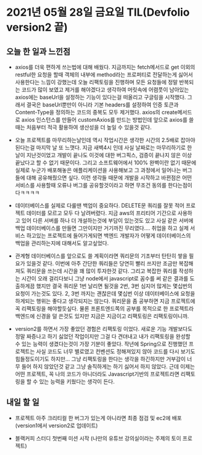# 2021년 05월 28일 금요일 TIL(Devfolio version2 끝)

## 오늘 한 일과 느낀점
- axios를 더욱 편하게 쓰는법에 대해 배웠다. 지금까지는 fetch메서드로 get 이외의 restful한 요청을 할때 객체의 내부에 method라는 프로퍼티로 전달하는게 싫어서 사용한다는 느낌이 강했는데 오늘 리팩토링을 진행하며 모든 요청들에 정말 반복되는 코드가 많이 보였고 제거를 해야겠다고 생각하여 머릿속에 어렴풋이 남아있는 axios에는 baseUrl을 설정하는 기능이 있다는걸 떠올리고 구글링을 시작했다. 그래서 결국은 baseUrl뿐만이 아니라 기본 headers를 설정하여 인증 토큰과 Content-Type을 정의하는 코드의 중복도 모두 제거했다. axios의 create메서드로 axios 인스턴스를 만들어 customAxios를 만드는 방법인데 앞으로 axios를 쓸때는 처음부터 적극 활용하여 생산성을 더 높일 수 있을것 같다.

- 오늘 프로젝트를 마무리하는날인데 역시 작업시간은 생각한 시간의 2.5배로 잡아야된다는걸 마지막 날 또 느꼇다. 지금 새벽4시 인데 사실 날짜로는 마무리하기로 한 날이 지난것이었고 개발이 끝나도 이것에 대한 버그픽스, 검증이 끝나지 않은 이상 끝났다고 할 수 없기 때문이다. 그리고 소프트웨어에서 100% 완벽이란 없기 때문에 실제로 누군가 배포해놓은 애플리케이션을 사용해보고 그 과정에서 일어나는 버그들에 대해 공유해줬으면 싶다. 이런 생각들 때문에 개발을 시작하고 바뀐점은 어떤 서비스를 사용할때 오류나 버그를 공유할것이라고 하면 무조건 동의를 한다는점이다ㅋㅋㅋㅋ

- 데이터베이스를 실제로 다룰땐 백업이 중요하다. DELETE문 쿼리를 잘못 적어 프로젝트 데이터를 모르고 모두 다 날려버렸다. 지금 aws의 프리티어 기간으로 사용하고 있어 다른 서버를 하나 더 개설하는것에 부담이 있는것도 있고 사실 같은 서버에 백업 데이터베이스를 만들면 그만이지만 거기까진 무리였다.... 취업을 하고 실제 서비스 하고있는 프로젝트에 들어가게되면 백엔드 개발자가 어떻게 데이터베이스의 백업을 관리하는지에 대해서도 알고싶었다.

- 관계형 데이터베이스를 앞으로도 쓸 계획이라면 쿼리문의 기초부터 탄탄히 쌓을 필요가 있을것 같다. 이번에 아주 간단한 쿼리들은 당연히 빨리 쓰지만 조금만 복잡해져도 쿼리문을 쓰는데 시간을 꽤 많이 투자한것 같다. 그리고 복잡한 쿼리를 작성하는 시간이 오래 걸리다보니 그냥 node에서 javascript로 꼼수를 써 같은 결과를 도출하게끔 했지만 결국 쿼리문 1번 날리면 될것을 2번, 3번 심지어 많게는 몇십번의 요청이 가는것도 있다. 2, 3번 까지는 괜찮은데 몇십번 이상 데이터베이스에 요청을 하게되는 행위는 좋다고 생각되지는 않는다. 쿼리문을 좀 공부하면 지금 프로젝트에 꼭 리팩토링을 해야할듯싶다. 물론 프론트엔드쪽의 공부를 목적으로 한 프로젝트라 백엔드에 신경을 덜 쓴것도 있지만 지금은 지금이고 리팩토링은 리팩토링이니까.

- version2를 하면서 가장 좋았던 경험은 리팩토링 이었다. 새로운 기능 개발보다도 정말 짜증나고 하기 싫었던 작업이지만 그걸 다 견뎌내고 내가 리팩토링을 완성할 수 있는 능력이 생겼다는것이 가장 기분이 좋았다. 작년에 Spring으로 진행했던 프로젝트는 사실 코드도 너무 별로였고 컨벤션도 정해져있지 않아 코드를 다시 보기도 힘들정도이기도 하지만... 그냥 리팩토링을 한다는 생각을 하긴하지만 거부감이 너무 들어 하지 않았던것 같고 그냥 솔직하게는 하기 싫어서 하지 않았다. 근데 이제는 어떤 프로젝트, 꼭 나의 코드가 아니더라도 Javascript기반의 프로젝트라면 리팩토링을 할 수 있는 능력을 키웠다는 생각이 든다.

## 내일 할 일
- 프로젝트 아주 크리티컬 한 버그가 있는게 아니라면 최종 점검 및 ec2에 배포 (version1에서 version2로 업데이트)

- 블랙커피 스터디 첫번째 미션 시작 (나만의 유튜브 강의실이라는 주제의 토이 프로젝트)
